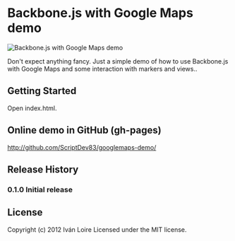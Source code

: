 # Backbone.js with Google Maps demo

![Backbone.js with Google Maps demo](https://raw.github.com/iloire/backbonejs-googlemaps-demo/master/screenshots/backbonejs_google_maps01.png)

Don't expect anything fancy. Just a simple demo of how to use Backbone.js with Google Maps and some interaction with markers and views..

## Getting Started

Open index.html.

## Online demo in GitHub (gh-pages)

http://github.com/ScriptDev83/googlemaps-demo/

## Release History
### 0.1.0 Initial release

## License
Copyright (c) 2012 Iván Loire
Licensed under the MIT license.
